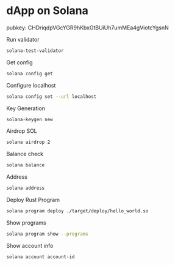 # dApp on Solana

pubkey: CHDriqdpVGcYGR9hKbxGtBUiUh7umMEa4gViotcYgsnN

Run validator

```bash
solana-test-validator
```

Get config

```bash
solana config get
```


Configure localhost
```bash
solana config set --url localhost
```

Key Generation
```bash
solana-keygen new
```


Airdrop SOL

```bash
solana airdrop 2
```

Balance check

```bash
solana balance
```

Address

```bash
solana address
```

Deploy Rust Program

```bash
solana program deploy ./target/deploy/hello_world.so
```

Show programs

```bash
solana program show --programs
```


Show account info

```bash
solana account account-id
```
